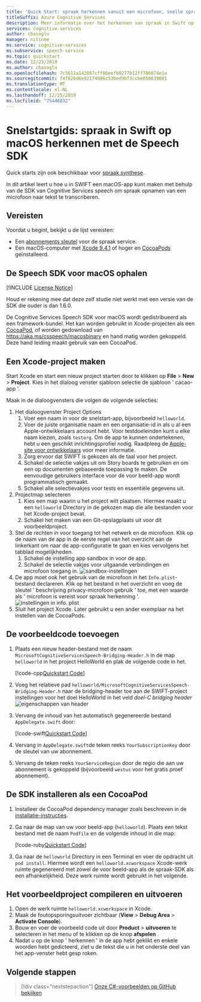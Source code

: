 ```yaml
---
title: 'Quick Start: spraak herkennen vanuit een microfoon, snelle spraak service'
titleSuffix: Azure Cognitive Services
description: Meer informatie over het herkennen van spraak in Swift op macOS met behulp van de Speech SDK
services: cognitive-services
author: cbasoglu
manager: nitinme
ms.service: cognitive-services
ms.subservice: speech-service
ms.topic: quickstart
ms.date: 12/23/2019
ms.author: cbasoglu
ms.openlocfilehash: 7c5611a142087cff06eefb0277b12ff786074e1a
ms.sourcegitcommit: f4f626d6e92174086c530ed9bf3ccbe058639081
ms.translationtype: MT
ms.contentlocale: nl-NL
ms.lasthandoff: 12/25/2019
ms.locfileid: "75446832"
---
```

# <a name="quickstart-recognize-speech-in-swift-on-macos-using-the-speech-sdk"></a>Snelstartgids: spraak in Swift op macOS herkennen met de Speech SDK

Quick starts zijn ook beschikbaar voor [spraak synthese](~/articles/cognitive-services/Speech-Service/quickstarts/text-to-speech-langs/swift-macos.md).

In dit artikel leert u hoe u in SWIFT een macOS-app kunt maken met behulp van de SDK van Cognitive Services speech om spraak opnamen van een microfoon naar tekst te transcriberen.

## <a name="prerequisites"></a>Vereisten

Voordat u begint, bekijkt u de lijst vereisten:

* Een [abonnements sleutel](~/articles/cognitive-services/Speech-Service/get-started.md) voor de spraak service.
* Een macOS-computer met [Xcode 9.4.1](https://geo.itunes.apple.com/us/app/xcode/id497799835?mt=12) of hoger en [CocoaPods](https://cocoapods.org/) geïnstalleerd.

## <a name="get-the-speech-sdk-for-macos"></a>De Speech SDK voor macOS ophalen

[!INCLUDE [License Notice](~/includes/cognitive-services-speech-service-license-notice.md)]

Houd er rekening mee dat deze zelf studie niet werkt met een versie van de SDK die ouder is dan 1.6.0.

De Cognitive Services Speech SDK voor macOS wordt gedistribueerd als een framework-bundel.
Het kan worden gebruikt in Xcode-projecten als een [CocoaPod](https://cocoapods.org/), of worden gedownload van https://aka.ms/csspeech/macosbinary en hand matig worden gekoppeld. Deze hand leiding maakt gebruik van een CocoaPod.

## <a name="create-an-xcode-project"></a>Een Xcode-project maken

Start Xcode en start een nieuw project starten door te klikken op **File** > **New** > **Project**.
Kies in het dialoog venster sjabloon selectie de sjabloon ' cacao-app '.

Maak in de dialoogvensters die volgen de volgende selecties:

1. Het dialoogvenster Project Options
    1. Voer een naam in voor de snelstart-app, bijvoorbeeld `helloworld`.
    1. Voer de juiste organisatie naam en een organisatie-id in als u al een Apple-ontwikkelaars account hebt. Voor testdoeleinden kunt u elke naam kiezen, zoals `testorg`. Om de app te kunnen ondertekenen, hebt u een geschikt inrichtingsprofiel nodig. Raadpleeg de [Apple-site voor ontwikkelaars](https://developer.apple.com/) voor meer informatie.
    1. Zorg ervoor dat SWIFT is gekozen als de taal voor het project.
    1. Schakel de selectie vakjes uit om Story boards te gebruiken en om een op documenten gebaseerde toepassing te maken. De eenvoudige gebruikers interface voor de voor beeld-app wordt programmatisch gemaakt.
    1. Schakel alle selectievakjes voor tests en essentiële gegevens uit.
1. Projectmap selecteren
    1. Kies een map waarin u het project wilt plaatsen. Hiermee maakt u een `helloworld` Directory in de gekozen map die alle bestanden voor het Xcode-project bevat.
    1. Schakel het maken van een Git-opslagplaats uit voor dit voorbeeldproject.
1. Stel de rechten in voor toegang tot het netwerk en de microfoon. Klik op de naam van de app in de eerste regel van het overzicht aan de linkerkant om naar de app-configuratie te gaan en kies vervolgens het tabblad mogelijkheden.
    1. Schakel de instelling app sandbox in voor de app.
    1. Schakel de selectie vakjes voor uitgaande verbindingen en microfoon toegang in.
    ![sandbox-instellingen](~/articles/cognitive-services/Speech-Service/media/sdk/qs-swift-macos-sandbox.png)
1. De app moet ook het gebruik van de microfoon in het `Info.plist`-bestand declareren. Klik op het bestand in het overzicht en voeg de sleutel ' beschrijving privacy-microfoon gebruik ' toe, met een waarde als ' microfoon is vereist voor spraak herkenning '.
    ![instellingen in info. plist](~/articles/cognitive-services/Speech-Service/media/sdk/qs-swift-macos-info-plist.png)
1. Sluit het project Xcode. Later gebruikt u een ander exemplaar na het instellen van de CocoaPods.

## <a name="add-the-sample-code"></a>De voorbeeldcode toevoegen

1. Plaats een nieuw header-bestand met de naam `MicrosoftCognitiveServicesSpeech-Bridging-Header.h` in de map `helloworld` in het project HelloWorld en plak de volgende code in het.

   [!code-cpp[Quickstart Code](~/samples-cognitive-services-speech-sdk/quickstart/swift/macos/from-microphone/helloworld/helloworld/MicrosoftCognitiveServicesSpeech-Bridging-Header.h#code)]
1. Voeg het relatieve pad `helloworld/MicrosoftCognitiveServicesSpeech-Bridging-Header.h` naar de bridging-header toe aan de SWIFT-project instellingen voor het doel HelloWorld in het veld *doel-C bridging header* ![eigenschappen van header](~/articles/cognitive-services/Speech-Service/media/sdk/qs-swift-macos-bridging-header.png)
1. Vervang de inhoud van het automatisch gegenereerde bestand `AppDelegate.swift` door:

   [!code-swift[Quickstart Code](~/samples-cognitive-services-speech-sdk/quickstart/swift/macos/from-microphone/helloworld/helloworld/AppDelegate.swift#code)]
1. Vervang in `AppDelegate.swift`de teken reeks `YourSubscriptionKey` door de sleutel van uw abonnement.
1. Vervang de teken reeks `YourServiceRegion` door de regio die aan uw abonnement is gekoppeld (bijvoorbeeld `westus` voor het gratis proef abonnement).

## <a name="install-the-sdk-as-a-cocoapod"></a>De SDK installeren als een CocoaPod

1. Installeer de CocoaPod dependency manager zoals beschreven in de [installatie-instructies](https://guides.cocoapods.org/using/getting-started.html).
1. Ga naar de map van uw voor beeld-app (`helloworld`). Plaats een tekst bestand met de naam `Podfile` en de volgende inhoud in die map:

   [!code-ruby[Quickstart Code](~/samples-cognitive-services-speech-sdk/quickstart/swift/macos/from-microphone/helloworld/Podfile)]
1. Ga naar de `helloworld` Directory in een Terminal en voer de opdracht uit `pod install`. Hiermee wordt een `helloworld.xcworkspace` Xcode-werk ruimte gegenereerd met zowel de voor beeld-app als de spraak-SDK als een afhankelijkheid. Deze werk ruimte wordt gebruikt in het volgende.

## <a name="build-and-run-the-sample"></a>Het voorbeeldproject compileren en uitvoeren

1. Open de werk ruimte `helloworld.xcworkspace` in Xcode.
1. Maak de foutopsporingsuitvoer zichtbaar (**View** > **Debug Area** > **Activate Console**).
1. Bouw en voer de voorbeeld code uit door **Product** > **uitvoeren** te selecteren in het menu of te klikken op de knop **afspelen** .
1. Nadat u op de knop ' herkennen ' in de app hebt geklikt en enkele woorden hebt gedicteerd, ziet u de tekst die u in het onderste deel van het app-venster hebt gesp roken.

## <a name="next-steps"></a>Volgende stappen

> [!div class="nextstepaction"]
> [Onze C#-voorbeelden op GitHub bekijken](https://aka.ms/csspeech/samples)

